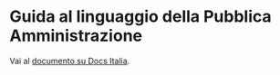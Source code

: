 # Guida al linguaggio della Pubblica Amministrazione

Vai al [documento su Docs Italia](http://guida-linguaggio-pubblica-amministrazione.readthedocs.io/).
